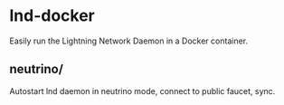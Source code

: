 # lnd-docker
Easily run the Lightning Network Daemon in a Docker container.

## neutrino/
Autostart lnd daemon in neutrino mode, connect to public faucet, sync.
